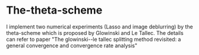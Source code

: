 # The-theta-scheme
I implement two numerical experiments (Lasso and image deblurring) by the theta-scheme which is proposed by Glowinski and Le Tallec. The details can refer to paper "The glowinski--le tallec splitting method revisited: a general convergence and convergence rate analysis"
